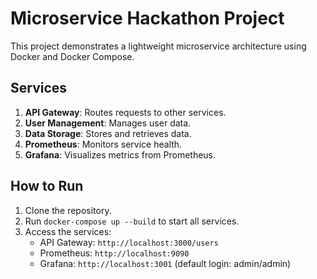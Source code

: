 # Microservice Hackathon Project

This project demonstrates a lightweight microservice architecture using Docker and Docker Compose.

## Services
1. **API Gateway**: Routes requests to other services.
2. **User Management**: Manages user data.
3. **Data Storage**: Stores and retrieves data.
4. **Prometheus**: Monitors service health.
5. **Grafana**: Visualizes metrics from Prometheus.

## How to Run
1. Clone the repository.
2. Run `docker-compose up --build` to start all services.
3. Access the services:
   - API Gateway: `http://localhost:3000/users`
   - Prometheus: `http://localhost:9090`
   - Grafana: `http://localhost:3001` (default login: admin/admin)